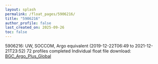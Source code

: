 ```yaml
---
layout: splash
permalink: /float_pages/5906216/
title: "5906216"
author_profile: false
last_created_on: 2025-09-26
toc: false
---
```

 
5906216: UW, SOCCOM, Argo equivalent (2019-12-22T06:49 to 2021-12-21T23:52)
72 profiles completed
Individual float file download: [BGC_Argo_Plus_Global](https://ftp.soest.hawaii.edu/bgc_argo_plus/Individual_Floats/outliers_removed/5906216_Sprof_processed.nc)
